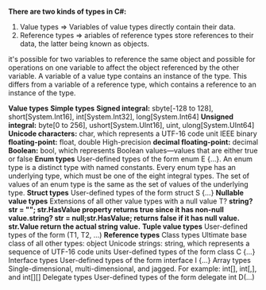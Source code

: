 **﻿There are two kinds of types in C#:**
  1) Value types      => Variables of value types directly contain their data. 
  2) Reference types  => ariables of reference types store references to their data, the latter being known as objects.

it's possible for two variables to reference the same object and possible for operations on one variable to affect the object referenced by the other variable.
A variable of a value type contains an instance of the type. This differs from a variable of a reference type, which contains a reference to an instance of the type. 

**Value types**
  **Simple types**
    **Signed integral:** sbyte[-128 to 128], short[System.Int16], int[System.Int32], long[System.Int64]
    **Unsigned integral:** byte[0 to 256], ushort[System.UInt16], uint, ulong[System.UInt64]
    **Unicode characters:** char, which represents a UTF-16 code unit
    IEEE binary **floating-point:** float, double
    High-precision **decimal floating-point:** decimal
    **Boolean:** bool, which represents Boolean values—values that are either true or false
    **Enum types**
    User-defined types of the form enum E {...}. An enum type is a distinct type with named constants. Every enum type has an underlying type, which must be one      of the eight integral types. The set of values of an enum type is the same as the set of values of the underlying type.
    **Struct types**
      User-defined types of the form struct S {...}
    **Nullable value types**
      Extensions of all other value types with a null value T?
      **string? str = "";   str.HasValue property returns true since it has non-null value.string? str = null;str.HasValue; returns false if it has null value.
      str.Value return the actual string value.**
    **Tuple value types**
      User-defined types of the form (T1, T2, ...)
  **Reference types**
    Class types
      Ultimate base class of all other types: object
    Unicode strings: string, which represents a sequence of UTF-16 code units
      User-defined types of the form class C {...}
    Interface types
      User-defined types of the form interface I {...}
    Array types
      Single-dimensional, multi-dimensional, and jagged. For example: int[], int[,], and int[][]
    Delegate types
      User-defined types of the form delegate int D(...)

